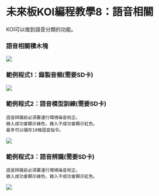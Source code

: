# 未來板KOI編程教學8：語音相關

KOI可以做到語音分類的功能。

### 語音相關積木塊

![](https://kittenbothk.readthedocs.io/en/latest/\_images/koi\_speech.png)

### 範例程式1：錄製音頻(需要SD卡)

![](https://kittenbothk.readthedocs.io/en/latest/\_images/koi\_speech\_code1.png)

### 範例程式2：語音模型訓練(需要SD卡)

```
語音辨識前必須要運行環境噪音校正。
錄入成功會顯示綠色，錄入不成功會顯示紅色。
最多可以儲存10條語音指令。
```

![](https://kittenbothk.readthedocs.io/en/latest/\_images/koi\_speech\_code2.png)

### 範例程式3：語音辨識(需要SD卡)

```
語音辨識前必須要運行環境噪音校正。
錄入成功會顯示綠色，錄入不成功會顯示紅色。
```

![](https://kittenbothk.readthedocs.io/en/latest/\_images/koi\_speech\_code3.png)
